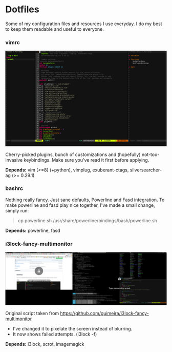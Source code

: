
# Dotfiles

Some of my configuration files and resources I use everyday. I do my best to keep them readable and useful to everyone.

### vimrc
![Screenshot](screenshots/vim1.png?raw=true "Screenshot")

Cherry-picked plugins, bunch of customizations and (hopefully) not-too-invasive keybindings. Make sure you've read it first before applying.

**Depends:** vim (>=8) (+python), vimplug, exuberant-ctags, silversearcher-ag (>= 0.29.1)

### bashrc

Nothing really fancy. Just sane defaults, Powerline and Fasd integration.
To make powerline and fasd play nice together, I've made a small change, simply run:
> cp powerline.sh /usr/share/powerline/bindings/bash/powerline.sh

**Depends:** powerline, fasd

### i3lock-fancy-multimonitor
![Screenshot](screenshots/i3lock1.png?raw=true "Screenshot")

Original script taken from https://github.com/guimeira/i3lock-fancy-multimonitor

* I've changed it to pixelate the screen instead of blurring.
* It now shows failed attempts. (i3lock -f)

**Depends:** i3lock, scrot, imagemagick
